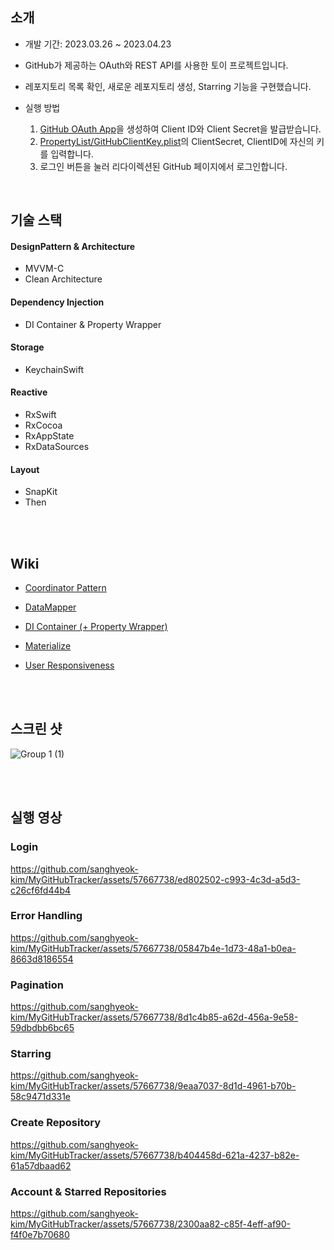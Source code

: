 
## 소개
- 개발 기간: 2023.03.26 ~ 2023.04.23
- GitHub가 제공하는 OAuth와 REST API를 사용한 토이 프로젝트입니다.
- 레포지토리 목록 확인, 새로운 레포지토리 생성, Starring 기능을 구현했습니다.

- 실행 방법
  1. [GitHub OAuth App](https://github.com/settings/developers)을 생성하여 Client ID와 Client Secret을 발급받습니다. 
  2. [PropertyList/GitHubClientKey.plist](https://github.com/sanghyeok-kim/MyGitHubTracker/blob/main/MyGitHubTracker/MyGitHubTracker/PropertyList/GitHubClientKey.plist)의 ClientSecret, ClientID에 자신의 키를 입력합니다. 
  3. 로그인 버튼을 눌러 리다이렉션된 GitHub 페이지에서 로그인합니다.

<br>

## 기술 스택

#### DesignPattern & Architecture
- MVVM-C
- Clean Architecture

#### Dependency Injection
- DI Container & Property Wrapper

#### Storage
- KeychainSwift

#### Reactive
- RxSwift
- RxCocoa
- RxAppState
- RxDataSources

#### Layout
- SnapKit
- Then



<br>
<br>

## Wiki

- [Coordinator Pattern](https://github.com/sanghyeok-kim/MyGitHubTracker/wiki/%EC%99%9C-Coordinator-Pattern%EC%9D%84-%EC%82%AC%EC%9A%A9%ED%95%98%EB%8A%94%EA%B0%80%3F)

- [DataMapper](https://github.com/sanghyeok-kim/MyGitHubTracker/wiki/DataMapper%EB%A5%BC-%ED%86%B5%ED%95%B4-DTO-%E2%86%92-Entity-%EB%B3%80%ED%99%98-%EA%B3%BC%EC%A0%95%EC%9D%98-%EA%B2%B0%ED%95%A9%EB%8F%84-%EB%82%AE%EC%B6%94%EA%B8%B0)

- [DI Container (+ Property Wrapper)](https://github.com/sanghyeok-kim/MyGitHubTracker/wiki/DI-Container%EB%A5%BC-%ED%86%B5%ED%95%9C-%EC%9D%98%EC%A1%B4%EC%84%B1-%EB%93%B1%EB%A1%9D-%EB%B0%8F-%EC%A3%BC%EC%9E%85,-Property-Wrapper%EC%9D%98-%ED%99%9C%EC%9A%A9)

- [Materialize](https://github.com/sanghyeok-kim/MyGitHubTracker/wiki/Materialize%EB%A5%BC-%ED%99%9C%EC%9A%A9%ED%95%9C-%EC%9D%B4%EB%B2%A4%ED%8A%B8-%EC%B2%98%EB%A6%AC)

- [User Responsiveness](https://github.com/sanghyeok-kim/MyGitHubTracker/wiki/Star-%EB%B2%84%ED%8A%BC%EC%9D%98-%EC%82%AC%EC%9A%A9%EC%9E%90-%EC%9D%91%EB%8B%B5%EC%84%B1-%EA%B0%9C%EC%84%A0)


<br>
<br>

## 스크린 샷
![Group 1 (1)](https://github.com/sanghyeok-kim/MyGitHubTracker/assets/57667738/f96c630b-e00a-4597-b83f-747c493aaf77)

<br>
<br>

## 실행 영상

### Login
https://github.com/sanghyeok-kim/MyGitHubTracker/assets/57667738/ed802502-c993-4c3d-a5d3-c26cf6fd44b4


### Error Handling
https://github.com/sanghyeok-kim/MyGitHubTracker/assets/57667738/05847b4e-1d73-48a1-b0ea-8663d8186554


### Pagination
https://github.com/sanghyeok-kim/MyGitHubTracker/assets/57667738/8d1c4b85-a62d-456a-9e58-59dbdbb6bc65


### Starring
https://github.com/sanghyeok-kim/MyGitHubTracker/assets/57667738/9eaa7037-8d1d-4961-b70b-58c9471d331e


### Create Repository
https://github.com/sanghyeok-kim/MyGitHubTracker/assets/57667738/b404458d-621a-4237-b82e-61a57dbaad62


### Account & Starred Repositories
https://github.com/sanghyeok-kim/MyGitHubTracker/assets/57667738/2300aa82-c85f-4eff-af90-f4f0e7b70680


